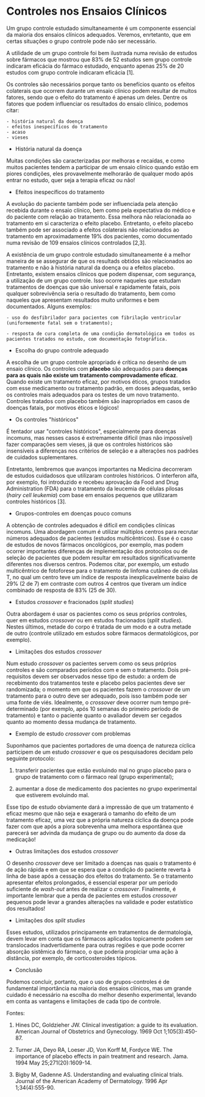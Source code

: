 # Controles nos Ensaios Clínicos

Um grupo controle estudado simultaneamente é um componente essencial da maioria dos ensaios clínicos adequados. Veremos, enrtetanto, que em certas situações o grupo controle pode não ser necessário.

A utilidade de um grupo controle foi bem ilustrada numa revisão de estudos sobre fármacos que mostrou que 83% de 52 estudos sem grupo controle indicaram eficácia do fármaco estudado, enquanto apenas 25% de 20 estudos com grupo controle indicaram eficácia [1].

Os controles são necessários porque tanto os benefícios quanto os efeitos colaterais que ocorrem durante um ensaio clínico podem resultar de muitos fatores, sendo que o efeito do tratamento é apenas um deles. Dentre os fatores que podem influenciar os resultados do ensaio clínico, podemos citar:

	- história natural da doença
	- efeitos inespecíficos do tratamento
	- acaso
	- vieses

- História natural da doença

Muitas condições são caracterizadas por melhoras e recaídas, e como muitos pacientes tendem a participar de um ensaio clínico quando estão em piores condições, eles provavelmente melhorarão de qualquer modo após entrar no estudo, quer seja a terapia eficaz ou não!


- Efeitos inespecíficos do tratamento

A evolução do paciente também pode ser influenciada  pela atenção recebida durante o ensaio clínico, bem como pela expectativa do médico e do paciente com relação ao tratamento. Essa melhora não relacionada ao tratamento em si caracteriza o efeito placebo.
Entretanto, o efeito placebo também pode ser associado a efeitos colaterais não relacionados ao tratamento em aproximadamente 19% dos pacientes, como documentado numa revisão de 109 ensaios clínicos controlados [2,3].

A existência de um grupo controle estudado simultaneamente é a melhor maneira de se assegurar de que os resultads obtidos são relacionados ao tratamento e não à história natural da doença ou a efeitos placebo. Entretanto, existem ensaios clínicos que podem dispensar, com segurança, a utilização de um grupo controle. Isso ocorre naqueles que estudam tratamentos de doenças que são universal e rapidamente fatais, pois qualquer sobrevivência seria o resultado do tratamento, bem como naqueles que apresentam resultados muito uniformes e bem documentados. Alguns exemplos:

	- uso do desfibrilador para pacientes com fibrilação ventricular (uniformemente fatal sem o tratamento);

	- resposta de cura completa de uma condição dermatológica em todos os pacientes tratados no estudo, com documentação fotográfica.

- Escolha do grupo controle adequado

A escolha de um grupo controle apropriado é crítica no desenho de um ensaio clínico.  Os controles com **placebo** são adequados para **doenças para as quais não existe um tratamento comprovadamente eficaz**. Quando existe um tratamento eficaz, por motivos éticos, grupos tratados com esse medicamento ou tratamento padrão, em doses adequadas, serão os controles mais adequados para os testes de um novo tratamento. Controles tratados com placebo também são inapropriados em casos de doenças fatais, por motivos éticos e lógicos!

- Os controles "históricos"

É tentador usar "controles históricos", especialmente para doenças incomuns, mas nesses casos é extremamente difícil (mas não impossível) fazer comparações sem vieses, já que os  controles históricos são insensíveis a diferenças nos critérios de seleção e a alterações nos padrões de cuidados suplementares.

Entretanto, lembremos que avanços importantes na Medicina decorreram de estudos cuidadosos que utilizaram controles históricos. O interferon alfa, por exemplo,  foi introduzido e recebeu aprovação da Food and Drug Administration (FDA) para o tratamento da leucemia de células pilosas (*hairy cell leukemia*) com base em ensaios pequenos que utilizaram controles históricos [3].

- Grupos-controles em doenças pouco comuns

A obtenção de controles adequados é difícil em condições clínicas incomuns. Uma abordagem comum é utilizar múltiplos centros para recrutar números adequados de pacientes (estudos multicêntricos). Esse é o caso de estudos de novos fármacos oncológicos, por exemplo, mas podem ocorrer importantes diferenças de implementação dos protocolos ou de seleção de pacientes que podem resultar em resultados significativamente diferentes nos diversos centros. Podemos citar, por exemplo, um estudo multicêntrico de fotoforese para o tratamento de linfoma cutâneo de células T, no qual um centro teve um índice de resposta inexplicavelmente baixo de 29% (2 de 7) em contraste com outros 4 centros que tiveram um índice combinado de resposta de 83% (25 de 30).
  

- Estudos *crossover* e fracionados (*split studies*)

Outra abordagem é usar os pacientes como os seus próprios controles, quer em estudos *crossover* ou em estudos fracionados (*split studies*). Nestes últimos, metade do corpo é tratada de um modo e a outra metade de outro (controle utilizado em estudos sobre fármacos dermatológicos, por exemplo).


- Limitações dos estudos *crossover*

Num estudo *crossover* os pacientes servem como os seus próprios controles e são comparados períodos com e sem o tratamento. Dois pré-requisitos devem ser observados nesse tipo de estudo: a ordem de recebimento dos tratamentos teste e placebo pelos pacientes deve ser randomizada; o momento em que os pacientes fazem o *crossover* de um tratamento para o outro deve ser adequado, pois isso também pode ser uma fonte de viés. Idealmente, o *crossover* deve ocorrer num tempo pré-determinado (por exemplo, após 10 semanas do primeiro período de tratamento) e tanto o paciente quanto o avaliador devem ser cegados quanto ao momento dessa mudança de tratamento.


- Exemplo de estudo *crossover* com problemas

Suponhamos que pacientes portadores de uma doença de natureza cíclica participem de um estudo *crossover* e que os pesquisadores decidam pelo seguinte protocolo:

1. transferir pacientes que estão evoluindo mal no grupo placebo para o grupo de tratamento com o fármaco real (grupo experimental);

2. aumentar a dose de medicamento dos pacientes no grupo experimental que estiverem evoluindo mal.

Esse tipo de estudo obviamente dará a impressão de que um tratamento é eficaz mesmo que não seja e exagerará o tamanho do efeito de um tratamento eficaz, uma vez que a própria natureza cíclica da doença pode fazer com que após a piora sobrevenha uma melhora espontânea que parecerá ser advinda da mudança de grupo ou do aumento da dose da medicação!


- Outras limitações dos estudos *crossover*

O desenho *crossover* deve ser limitado a doenças nas quais o tratamento é de ação rápida e em que se espera que a condição do paciente reverta à linha de base após a cessação dos efeitos do tratamento. Se o tratamento apresentar efeitos prolongados, é essencial esperar por um período suficiente de *wash-out* antes de realizar o *crossover*.
Finalmente, é importante lembrar que a perda de pacientes em estudos *crossover* pequenos pode levar a grandes alterações na validade e poder estatístico dos resultados!


- Limitações dos *split studies*

Esses estudos, utilizados principamente em tratamentos de dermatologia, devem levar em conta que os fármacos aplicados topicamente podem ser translocados inadvertidamente para outras regiões e que pode ocorrer absorção sistêmica do fármaco, o que poderia propiciar uma ação à distância, por exemplo, de corticosteroides tópicos.


- Conclusão

Podemos concluir, portanto, que o uso de grupos-controles é de fundamental importância na maioria dos ensaios clínicos, mas um grande cuidado é necessário na escolha do melhor desenho experimental, levando em conta as vantagens e limitações de cada tipo de controle.


Fontes: 

1. Hines DC, Goldzieher JW. Clinical investigation: a guide to its evaluation. American Journal of Obstetrics and Gynecology. 1969 Oct 1;105(3):450-87.

2. Turner JA, Deyo RA, Loeser JD, Von Korff M, Fordyce WE. The importance of placebo effects in pain treatment and research. Jama. 1994 May 25;271(20):1609-14.

3. Bigby M, Gadenne AS. Understanding and evaluating clinical trials. Journal of the American Academy of Dermatology. 1996 Apr 1;34(4):555-90.
 
 
 



















